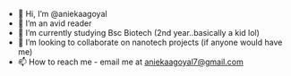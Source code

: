 - 👋 Hi, I’m @aniekaagoyal
- 👀 I’m an avid reader
- 🌱 I’m currently studying Bsc Biotech (2nd year..basically a kid lol)
- 💞️ I’m looking to collaborate on nanotech projects (if anyone would have me)
- 📫 How to reach me - email me at aniekaagoyal7@gmail.com

<!---
aniekaagoyal/aniekaagoyal is a ✨ special ✨ repository because its `README.md` (this file) appears on your GitHub profile.
You can click the Preview link to take a look at your changes.
--->
